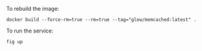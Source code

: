 To rebuild the image:

    docker build --force-rm=true --rm=true --tag="glow/memcached:latest" .

To run the service:

    fig up
